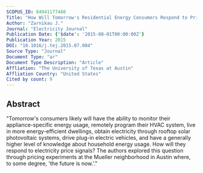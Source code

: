 ```yaml
---
SCOPUS_ID: 84941177460
Title: "How Will Tomorrow's Residential Energy Consumers Respond to Price Signals? Insights from a Texas Pricing Experiment"
Author: "Zarnikau J."
Journal: "Electricity Journal"
Publication Date: {'$date': '2015-08-01T00:00:00Z'}
Publication Year: 2015
DOI: "10.1016/j.tej.2015.07.004"
Source Type: "Journal"
Document Type: "ar"
Document Type Description: "Article"
Affliation: "The University of Texas at Austin"
Affliation Country: "United States"
Cited by count: 9
---
```


## Abstract
"Tomorrow's consumers likely will have the ability to monitor their appliance-specific energy usage, remotely program their HVAC system, live in more energy-efficient dwellings, obtain electricity through rooftop solar photovoltaic systems, drive plug-in electric vehicles, and have a generally higher level of knowledge about household energy usage. How will they respond to electricity price signals? The authors explored this question through pricing experiments at the Mueller neighborhood in Austin where, to some degree, 'the future is now.'."
